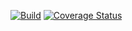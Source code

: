 [![Build](https://circleci.com/gh/cleristonmartins9102/api-report/tree/master.svg?style=shield)](https://circleci.com/gh/cleristonmartins9102/api-report/tree/master)
[![Coverage Status](https://coveralls.io/repos/github/cleristonmartins9102/api-report/badge.svg?branch=master)](https://coveralls.io/github/cleristonmartins9102/api-report?branch=master)